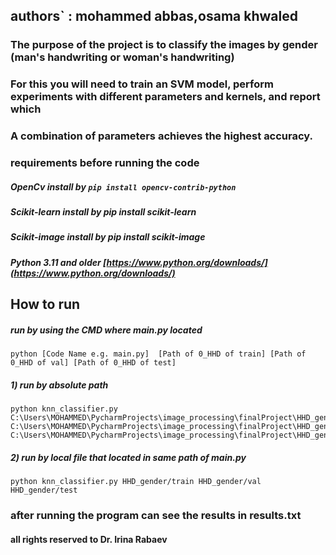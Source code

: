 ## authors` : mohammed abbas,osama khwaled
### The purpose of the project is to classify the images by gender (man's handwriting or woman's handwriting)
### For this you will need to train an SVM model, perform experiments with different parameters and kernels, and report which
### A combination of parameters achieves the highest accuracy.
### ******requirements before running the code******
##### OpenCv install by `pip install opencv-contrib-python`
##### Scikit-learn install by pip install scikit-learn
##### Scikit-image install by pip install scikit-image
##### Python 3.11 and older [https://www.python.org/downloads/](https://www.python.org/downloads/)

## How to run
   ##### run by using the CMD where main.py located 
    python [Code Name e.g. main.py]  [Path of 0_HHD of train] [Path of 0_HHD of val] [Path of 0_HHD of test]
   ##### 1) run by absolute path 
    python knn_classifier.py C:\Users\MOHAMMED\PycharmProjects\image_processing\finalProject\HHD_gender\train C:\Users\MOHAMMED\PycharmProjects\image_processing\finalProject\HHD_gender\val C:\Users\MOHAMMED\PycharmProjects\image_processing\finalProject\HHD_gender\test
   ##### 2) run by local file that located in same path of main.py 
    python knn_classifier.py HHD_gender/train HHD_gender/val HHD_gender/test


### after running the program can see the results in results.txt
#### all rights reserved to  Dr. Irina Rabaev 


